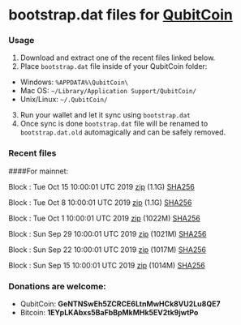 # bootstrap.dat files for [QubitCoin](https://qubitcoin.cc/)

### Usage

1. Download and extract one of the recent files linked below.
2. Place `bootstrap.dat` file inside of your QubitCoin folder:
 - Windows: `%APPDATA%\QubitCoin\`
 - Mac OS: `~/Library/Application Support/QubitCoin/`
 - Unix/Linux: `~/.QubitCoin/`
3. Run your wallet and let it sync using `bootstrap.dat`
4. Once sync is done `bootstrap.dat` file will be renamed to `bootstrap.dat.old` automagically and can be safely removed.

### Recent files

####For mainnet:

Block : Tue Oct 15 10:00:01 UTC 2019 [zip](https://this-is-my.life/iA6Wf/bootstrap.dat.20191015.zip) (1.1G) [SHA256](https://this-is-my.life/6ekcU/sha256.txt)

Block : Tue Oct  8 10:00:01 UTC 2019 [zip](https://this-is-my.life/bK0Ur/bootstrap.dat.20191008.zip) (1.1G) [SHA256](https://this-is-my.life/QKdrI/sha256.txt)

Block : Tue Oct  1 10:00:01 UTC 2019 [zip](https://this-is-my.life/10hD5O/bootstrap.dat.20191001.zip) (1022M) [SHA256](https://this-is-my.life/vmK8l/sha256.txt)

Block : Sun Sep 29 10:00:01 UTC 2019 [zip](https://this-is-my.life/12cJKE/bootstrap.dat.20190929.zip) (1021M) [SHA256](https://this-is-my.life/15iNm8/sha256.txt)

Block : Sun Sep 22 10:00:01 UTC 2019 [zip](https://this-is-my.life/5RCsT/bootstrap.dat.20190922.zip) (1017M) [SHA256](https://this-is-my.life/kUS1S/sha256.txt)

Block : Sun Sep 15 10:00:01 UTC 2019 [zip](https://this-is-my.life/35E1d/bootstrap.dat.20190915.zip) (1014M) [SHA256](https://this-is-my.life/IG2X4/sha256.txt)

### Donations are welcome:

- QubitCoin: **GeNTNSwEh5ZCRCE6LtnMwHCk8VU2Lu8QE7**
- Bitcoin: **1EYpLKAbxs5BaFbBpMkMHk5EV2tk9jwtPo**
